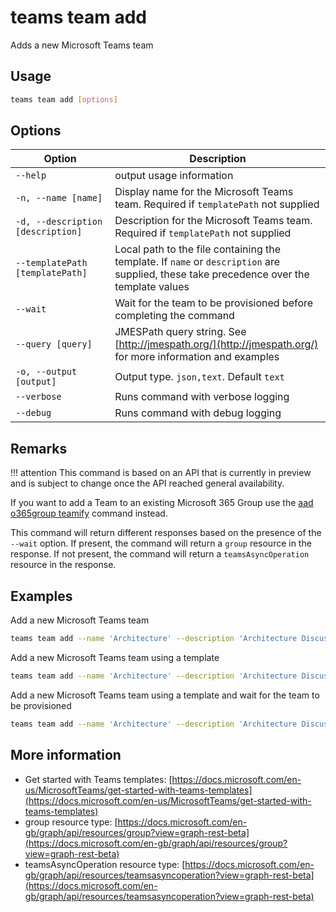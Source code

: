 # teams team add

Adds a new Microsoft Teams team

## Usage

```sh
teams team add [options]
```

## Options

Option|Description
------|-----------
`--help`|output usage information
`-n, --name [name]`|Display name for the Microsoft Teams team. Required if `templatePath` not supplied
`-d, --description [description]`|Description for the Microsoft Teams team. Required if `templatePath` not supplied
`--templatePath [templatePath]`|Local path to the file containing the template. If `name` or `description` are supplied, these take precedence over the template values
`--wait`|Wait for the team to be provisioned before completing the command
`--query [query]`|JMESPath query string. See [http://jmespath.org/](http://jmespath.org/) for more information and examples
`-o, --output [output]`|Output type. `json,text`. Default `text`
`--verbose`|Runs command with verbose logging
`--debug`|Runs command with debug logging

## Remarks

!!! attention
    This command is based on an API that is currently in preview and is subject to change once the API reached general availability.

If you want to add a Team to an existing Microsoft 365 Group use the [aad o365group teamify](../../aad/o365group/o365group-teamify.md) command instead.

This command will return different responses based on the presence of the `--wait` option. If present, the command will return a `group` resource in the response. If not present, the command will return a `teamsAsyncOperation` resource in the response.

## Examples

Add a new Microsoft Teams team

```sh
teams team add --name 'Architecture' --description 'Architecture Discussion'
```

Add a new Microsoft Teams team using a template

```sh
teams team add --name 'Architecture' --description 'Architecture Discussion' --templatePath 'template.json'
```

Add a new Microsoft Teams team using a template and wait for the team to be provisioned

```sh
teams team add --name 'Architecture' --description 'Architecture Discussion' --templatePath 'template.json' --wait
```

## More information

- Get started with Teams templates: [https://docs.microsoft.com/en-us/MicrosoftTeams/get-started-with-teams-templates](https://docs.microsoft.com/en-us/MicrosoftTeams/get-started-with-teams-templates)
- group resource type: [https://docs.microsoft.com/en-gb/graph/api/resources/group?view=graph-rest-beta](https://docs.microsoft.com/en-gb/graph/api/resources/group?view=graph-rest-beta)
- teamsAsyncOperation resource type: [https://docs.microsoft.com/en-gb/graph/api/resources/teamsasyncoperation?view=graph-rest-beta](https://docs.microsoft.com/en-gb/graph/api/resources/teamsasyncoperation?view=graph-rest-beta)
